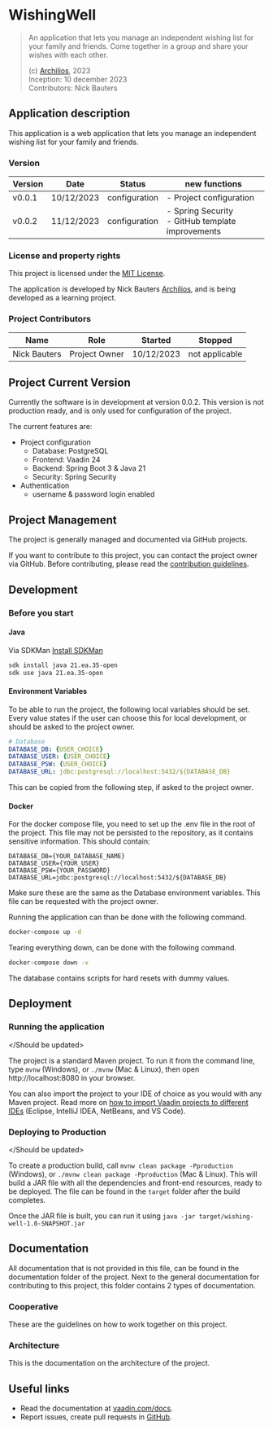 # WishingWell

> An application that lets you manage an independent wishing list for your family and friends.
> Come together in a group and share your wishes with each other.
> 
> (c) [Archilios](http://archilios.be), 2023   
> Inception: 10 december 2023   
> Contributors: Nick Bauters

## Application description

This application is a web application that lets you manage an independent wishing list for your family and friends.

### Version

| Version | Date       | Status        | new functions                                          |
|---------|------------|---------------|--------------------------------------------------------|
| v0.0.1  | 10/12/2023 | configuration | - Project configuration                                |
| v0.0.2  | 11/12/2023 | configuration | - Spring Security</br> - GitHub template improvements  |

### License and property rights

This project is licensed under the [MIT License](LICENSE).

The application is developed by Nick Bauters [Archilios](archilios.be/), and is being developed as a learning project.

### Project Contributors

| Name         | Role          | Started    | Stopped        |
|--------------|---------------|------------|----------------|
| Nick Bauters | Project Owner | 10/12/2023 | not applicable |

## Project Current Version

Currently the software is in development at version 0.0.2.
This version is not production ready, and is only used for configuration of the project.

The current features are:
- Project configuration
  - Database: PostgreSQL
  - Frontend: Vaadin 24
  - Backend: Spring Boot 3 & Java 21
  - Security: Spring Security
- Authentication
  - username & password login enabled

## Project Management

The project is generally managed and documented via GitHub projects.

If you want to contribute to this project, you can contact the project owner via GitHub.
Before contributing, please read the [contribution guidelines](docs/CONTRIBUTING.md).

## Development

### Before you start

#### Java

Via SDKMan
[Install SDKMan](https://sdkman.io)

```bash
sdk install java 21.ea.35-open
sdk use java 21.ea.35-open
```

#### Environment Variables

To be able to run the project, the following local variables should be set.
Every value states if the user can choose this for local development, or should be asked to the project owner.

```yml
# Database
DATABASE_DB: {USER_CHOICE}
DATABASE_USER: {USER_CHOICE}
DATABASE_PSW: {USER_CHOICE}
DATABASE_URL: jdbc:postgresql://localhost:5432/${DATABASE_DB}
```

This can be copied from the following step, if asked to the project owner.

#### Docker

For the docker compose file, you need to set up the .env file in the root of the project.
This file may not be persisted to the repository, as it contains sensitive information.
This should contain:

```
DATABASE_DB={YOUR_DATABASE_NAME}
DATABASE_USER={YOUR_USER}
DATABASE_PSW={YOUR_PASSWORD}
DATABASE_URL=jdbc:postgresql://localhost:5432/${DATABASE_DB}
```

Make sure these are the same as the Database environment variables.
This file can be requested with the project owner.

Running the application can than be done with the following command.

```bash
docker-compose up -d
```

Tearing everything down, can be done with the following command.

```bash
docker-compose down -v
```

The database contains scripts for hard resets with dummy values.

## Deployment

### Running the application

</Should be updated>

The project is a standard Maven project. To run it from the command line,
type `mvnw` (Windows), or `./mvnw` (Mac & Linux), then open
http://localhost:8080 in your browser.

You can also import the project to your IDE of choice as you would with any
Maven project. Read more on [how to import Vaadin projects to different IDEs](https://vaadin.com/docs/latest/guide/step-by-step/importing) (Eclipse, IntelliJ IDEA, NetBeans, and VS Code).

### Deploying to Production

</Should be updated>

To create a production build, call `mvnw clean package -Pproduction` (Windows),
or `./mvnw clean package -Pproduction` (Mac & Linux).
This will build a JAR file with all the dependencies and front-end resources,
ready to be deployed. The file can be found in the `target` folder after the build completes.

Once the JAR file is built, you can run it using
`java -jar target/wishing-well-1.0-SNAPSHOT.jar`

## Documentation

All documentation that is not provided in this file, can be found in the documentation folder of the project.
Next to the general documentation for contributing to this project, this folder contains 2 types of documentation.

### Cooperative

These are the guidelines on how to work together on this project.

### Architecture

This is the documentation on the architecture of the project.

## Useful links

- Read the documentation at [vaadin.com/docs](https://vaadin.com/docs).
- Report issues, create pull requests in [GitHub](https://github.com/vaadin).
